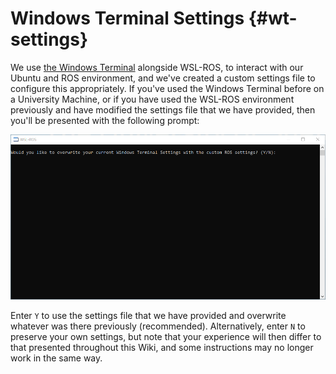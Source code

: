 # Windows Terminal Settings {#wt-settings}

We use [the Windows Terminal](https://devblogs.microsoft.com/commandline/introducing-windows-terminal/) alongside WSL-ROS, to interact with our Ubuntu and ROS environment, and we've created a custom settings file to configure this appropriately. If you've used the Windows Terminal before on a University Machine, or if you have used the WSL-ROS environment previously and have modified the settings file that we have provided, then you'll be presented with the following prompt:

![](/images/wsl/wt_overwrite.png?width=700)

Enter `Y` to use the settings file that we have provided and overwrite whatever was there previously (recommended). Alternatively, enter `N` to preserve your own settings, but note that your experience will then differ to that presented throughout this Wiki, and some instructions may no longer work in the same way.
